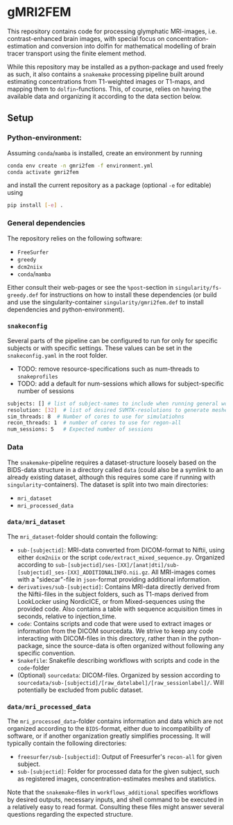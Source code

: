 # gMRI2FEM

This repository contains code for processing glymphatic MRI-images, i.e. contrast-enhanced brain images, with special focus on concentration-estimation and conversion into dolfin for mathematical modelling of brain tracer transport using the finite element method. 

While this repository may be installed as a python-package and used freely as such, it also contains a `snakemake` processing pipeline built around estimating concentrations from T1-weighted images or T1-maps, and mapping them to `dolfin`-functions. This, of course, relies on having the available data and organizing it according to the data section below.

## Setup
### Python-environment:
Assuming `conda`/`mamba` is installed, create an environment by running
```bash
conda env create -n gmri2fem -f environment.yml
conda activate gmri2fem
```
and install the current repository as a package (optional `-e` for editable) using 
```bash
pip install [-e] .
```

### General dependencies
The repository relies on the following software:
- `FreeSurfer`
- `greedy`
- `dcm2niix`
- `conda`/`mamba`

Either consult their web-pages or see the `%post`-section in `singularity/fs-greedy.def` for instructions on how to install these dependencies (or build and use the singularity-container `singularity/gmri2fem.def` to install dependencies and python-environment).

### `snakeconfig`
Several parts of the pipeline can be configured to run for only for specific subjects or with specific settings. These values can be set in  the `snakeconfig.yaml` in the root folder.
- TODO: remove resource-specifications such as num-threads to `snakeprofiles`
- TODO: add a default for num-sessions which allows for subject-specific number of sessions
```bash
subjects: [] # list of subject-names to include when running general workflows
resolution: [32]  # list of desired SVMTK-resolutions to generate meshes and run simulations for
sim_threads: 8  # Number of cores to use for simulatiohns
recon_threads: 1  # number of cores to use for regon-all
num_sessions: 5   # Expected number of sessions
```

### Data
The `snakemake`-pipeline requires a dataset-structure loosely based on the BIDS-data structure in a directory called `data` (could also be a symlink to an already existing dataset, although this requires some care if running with `singularity`-containers). The dataset is split into two main directories:
- `mri_dataset`
- `mri_processed_data`

### `data/mri_dataset`
The `mri_dataset`-folder should contain the following:
- `sub-[subjectid]`: MRI-data converted from DICOM-format to Niftii, using either `dcm2niix` or the script `code/extract_mixed_sequence.py`.  Organized according to `sub-[subjectid]/ses-[XX]/[anat|dti]/sub-[subjectid]_ses-[XX]_ADDITIONALINFO.nii.gz`. All MRI-images comes with a "sidecar"-file in `json`-format providing additional information.
- `derivatives/sub-[subjectid]`: Contains MRI-data directly derived from the Niftii-files in the subject folders, such as T1-maps derived from LookLocker using NordicICE, or from Mixed-sequences using the provided code. Also contains a table with sequence acquisition times in seconds, relative to injection_time.
- `code`: Contains scripts and code that were used to extract images or information from the DICOM sourcedata. We strive to keep any code interacting with DICOM-files in this directory, rather than in the python-package, since the source-data is often organized without following any specific convention.
- `Snakefile`: Snakefile describing workflows with scripts and code in the `code`-folder
- (Optional) `sourcedata`: DICOM-files. Organized by session according to `sourcedata/sub-[subjectid]/[raw_datelabel]/[raw_sessionlabel]/`. Will potentially be excluded from public dataset.


### `data/mri_processed_data`
The `mri_processed_data`-folder contains information and data which are not organized according to the `BIDS`-format, either due to incompatibility of software, or if another organization greatly simplifies processing.
It will typically contain the following directories:
- `freesurfer/sub-[subjectid]`: Output of Freesurfer's `recon-all` for given subject.
- `sub-[subjectid]`: Folder for processed data for the given subject, such as registered images, concentration-estimates meshes and statistics.


Note that the `snakemake`-files in `workflows_additional` specifies workflows by desired outputs, necessary inputs, and shell command to be executed in a relatively easy to read format. Consulting these files might answer several questions regarding the expected structure.
